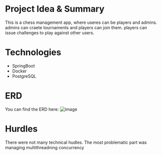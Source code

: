 # Project Idea & Summary
This is a chess management app, where useres can be players and admins. admins can craete tournaments and players can join them. players can issue challenges to play against other users. 

# Technologies
- SpringBoot
- Docker
- PostgreSQL

# ERD
You can find the ERD here:
![image](https://github.com/user-attachments/assets/ecf833d7-b284-472d-b137-51a74b1d99d7)


# Hurdles
There were not many technical hudles. The most problematic part was managing multithreadning concurrency 

